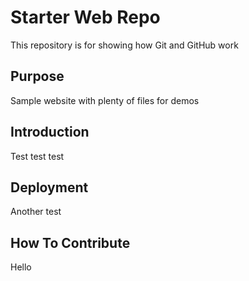 # Starter Web Repo

This repository is for showing how Git and GitHub work

## Purpose

Sample website with plenty of files for demos

## Introduction

Test test test

## Deployment

Another test

## How To Contribute

Hello
